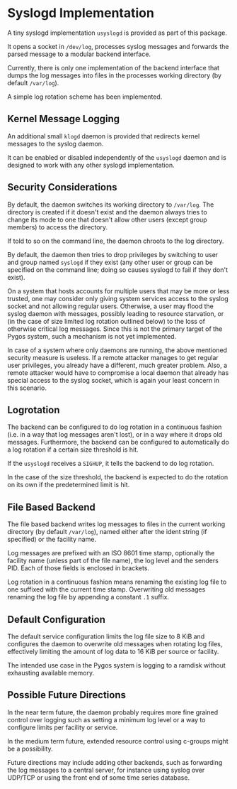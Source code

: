# Syslogd Implementation

A tiny syslogd implementation `usyslogd` is provided as part of this package.

It opens a socket in `/dev/log`, processes syslog messages and forwards the
parsed message to a modular backend interface.

Currently, there is only one implementation of the backend interface that dumps
the log messages into files in the processes working directory (by default
`/var/log`).

A simple log rotation scheme has been implemented.


## Kernel Message Logging

An additional small `klogd` daemon is provided that redirects kernel messages
to the syslog daemon.

It can be enabled or disabled independently of the `usyslogd` daemon and is
designed to work with any other syslogd implementation.


## Security Considerations

By default, the daemon switches its working directory to `/var/log`. The
directory is created if it doesn't exist and the daemon always tries to
change its mode to one that doesn't allow other users (except group members)
to access the directory.

If told to so on the command line, the daemon chroots to the log directory.

By default, the daemon then tries to drop privileges by switching to user and
group named `syslogd` if they exist (any other user or group can be specified
on the command line; doing so causes syslogd to fail if they don't exist).


On a system that hosts accounts for multiple users that may be more or less
trusted, one may consider only giving system services access to the syslog
socket and not allowing regular users. Otherwise, a user may flood the syslog
daemon with messages, possibly leading to resource starvation, or (in the case
of size limited log rotation outlined below) to the loss of otherwise critical
log messages. Since this is not the primary target of the Pygos system, such
a mechanism is not yet implemented.

In case of a system where only daemons are running, the above mentioned
security measure is useless. If a remote attacker manages to get regular user
privileges, you already have a different, much greater problem. Also, a remote
attacker would have to compromise a local daemon that already has special
access to the syslog socket, which is again your least concern in this
scenario.


## Logrotation

The backend can be configured to do log rotation in a continuous fashion (i.e.
in a way that log messages aren't lost), or in a way where it drops old
messages. Furthermore, the backend can be configured to automatically do a log
rotation if a certain size threshold is hit.

If the `usyslogd` receives a `SIGHUP`, it tells the backend to do log rotation.

In the case of the size threshold, the backend is expected to do the rotation
on its own if the predetermined limit is hit.


## File Based Backend

The file based backend writes log messages to files in the current working
directory (by default `/var/log`), named either after the ident string (if
specified) or the facility name.

Log messages are prefixed with an ISO 8601 time stamp, optionally the facility
name (unless part of the file name), the log level and the senders PID. Each
of those fields is enclosed in brackets.

Log rotation in a continuous fashion means renaming the existing log file to
one suffixed with the current time stamp. Overwriting old messages renaming
the log file by appending a constant `.1` suffix.


## Default Configuration

The default service configuration limits the log file size to 8 KiB and
configures the daemon to overwrite old messages when rotating log files,
effectively limiting the amount of log data to 16 KiB per source or facility.

The intended use case in the Pygos system is logging to a ramdisk without
exhausting available memory.


## Possible Future Directions

In the near term future, the daemon probably requires more fine grained control
over logging such as setting a minimum log level or a way to configure limits
per facility or service.

In the medium term future, extended resource control using c-groups might be
a possibility.

Future directions may include adding other backends, such as forwarding the
log messages to a central server, for instance using syslog over UDP/TCP or
using the front end of some time series database.
